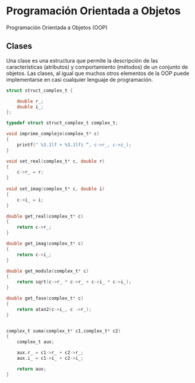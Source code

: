 # Programación Orientada a Objetos

Programación Orientada a Objetos (OOP)

## Clases

Una clase es una estructura que permite la descripción de las características (atributos) y comportamiento (métodos) de un conjunto de objetos. Las clases, al igual que muchos otros elementos de la OOP puede implementarse en casi cualquier lenguaje de programación. 

```c
struct struct_complex_t {

	double r_;
	double i_;
};

typedef struct struct_complex_t complex_t; 

void imprime_complejo(complex_t* c)
{
	printf(" %3.1lf + %3.1lfi “, c->r_, c->i_);
}

void set_real(complex_t* c, double r)
{
	c->r_ = r;
}
	
void set_imag(complex_t* c, double i)
{
	c->i_ = i;
}

double get_real(complex_t* c)
{
	return c->r_;
}

double get_imag(complex_t* c)
{
	return c->i_;
}

double get_modulo(complex_t* c)
{
	return sqrt(c->r_ * c->r_ + c->i_ * c->i_);	
}

double get_fase(complex_t* c)
{
	return atan2(c->i_, c ->r_);	
}


complex_t suma(complex_t* c1,complex_t* c2)
{
	complex_t aux;

	aux.r_ = c1->r_ + c2->r_;
	aux.i_ = c1->i_ + c2->i_;

	return aux;
}
```



